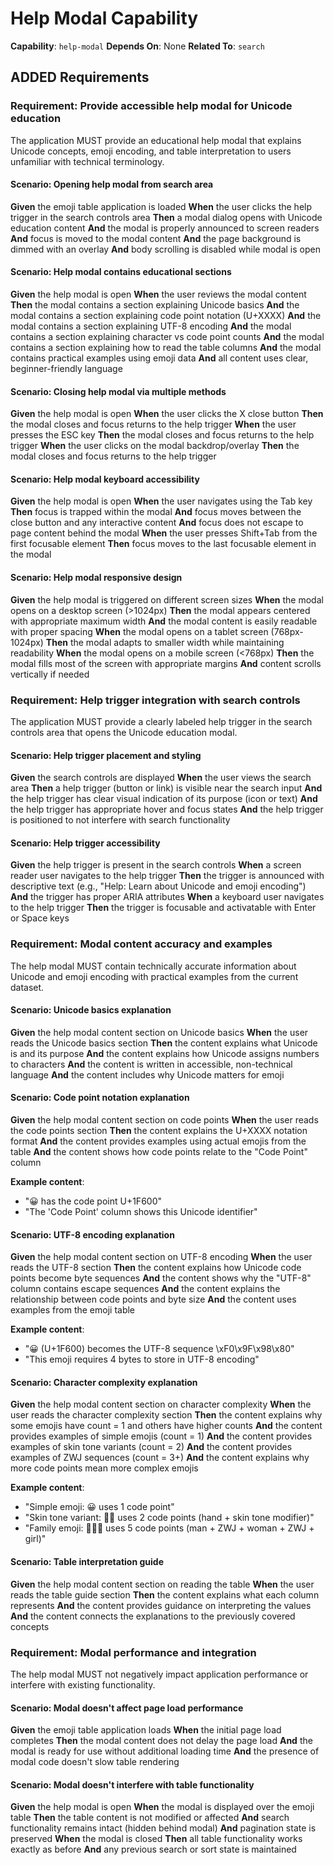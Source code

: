# Help Modal Capability

**Capability**: `help-modal`
**Depends On**: None
**Related To**: `search`

## ADDED Requirements

### Requirement: Provide accessible help modal for Unicode education

The application MUST provide an educational help modal that explains Unicode concepts, emoji encoding, and table interpretation to users unfamiliar with technical terminology.

#### Scenario: Opening help modal from search area

**Given** the emoji table application is loaded
**When** the user clicks the help trigger in the search controls area
**Then** a modal dialog opens with Unicode education content
**And** the modal is properly announced to screen readers
**And** focus is moved to the modal content
**And** the page background is dimmed with an overlay
**And** body scrolling is disabled while modal is open

#### Scenario: Help modal contains educational sections

**Given** the help modal is open
**When** the user reviews the modal content
**Then** the modal contains a section explaining Unicode basics
**And** the modal contains a section explaining code point notation (U+XXXX)
**And** the modal contains a section explaining UTF-8 encoding
**And** the modal contains a section explaining character vs code point counts
**And** the modal contains a section explaining how to read the table columns
**And** the modal contains practical examples using emoji data
**And** all content uses clear, beginner-friendly language

#### Scenario: Closing help modal via multiple methods

**Given** the help modal is open
**When** the user clicks the X close button
**Then** the modal closes and focus returns to the help trigger
**When** the user presses the ESC key
**Then** the modal closes and focus returns to the help trigger
**When** the user clicks on the modal backdrop/overlay
**Then** the modal closes and focus returns to the help trigger

#### Scenario: Help modal keyboard accessibility

**Given** the help modal is open
**When** the user navigates using the Tab key
**Then** focus is trapped within the modal
**And** focus moves between the close button and any interactive content
**And** focus does not escape to page content behind the modal
**When** the user presses Shift+Tab from the first focusable element
**Then** focus moves to the last focusable element in the modal

#### Scenario: Help modal responsive design

**Given** the help modal is triggered on different screen sizes
**When** the modal opens on a desktop screen (>1024px)
**Then** the modal appears centered with appropriate maximum width
**And** the modal content is easily readable with proper spacing
**When** the modal opens on a tablet screen (768px-1024px)
**Then** the modal adapts to smaller width while maintaining readability
**When** the modal opens on a mobile screen (<768px)
**Then** the modal fills most of the screen with appropriate margins
**And** content scrolls vertically if needed

### Requirement: Help trigger integration with search controls

The application MUST provide a clearly labeled help trigger in the search controls area that opens the Unicode education modal.

#### Scenario: Help trigger placement and styling

**Given** the search controls are displayed
**When** the user views the search area
**Then** a help trigger (button or link) is visible near the search input
**And** the help trigger has clear visual indication of its purpose (icon or text)
**And** the help trigger has appropriate hover and focus states
**And** the help trigger is positioned to not interfere with search functionality

#### Scenario: Help trigger accessibility

**Given** the help trigger is present in the search controls
**When** a screen reader user navigates to the help trigger
**Then** the trigger is announced with descriptive text (e.g., "Help: Learn about Unicode and emoji encoding")
**And** the trigger has proper ARIA attributes
**When** a keyboard user navigates to the help trigger
**Then** the trigger is focusable and activatable with Enter or Space keys

### Requirement: Modal content accuracy and examples

The help modal MUST contain technically accurate information about Unicode and emoji encoding with practical examples from the current dataset.

#### Scenario: Unicode basics explanation

**Given** the help modal content section on Unicode basics
**When** the user reads the Unicode basics section
**Then** the content explains what Unicode is and its purpose
**And** the content explains how Unicode assigns numbers to characters
**And** the content is written in accessible, non-technical language
**And** the content includes why Unicode matters for emoji

#### Scenario: Code point notation explanation

**Given** the help modal content section on code points
**When** the user reads the code points section
**Then** the content explains the U+XXXX notation format
**And** the content provides examples using actual emojis from the table
**And** the content shows how code points relate to the "Code Point" column

**Example content**:
- "😀 has the code point U+1F600"
- "The 'Code Point' column shows this Unicode identifier"

#### Scenario: UTF-8 encoding explanation

**Given** the help modal content section on UTF-8 encoding
**When** the user reads the UTF-8 section
**Then** the content explains how Unicode code points become byte sequences
**And** the content shows why the "UTF-8" column contains escape sequences
**And** the content explains the relationship between code points and byte size
**And** the content uses examples from the emoji table

**Example content**:
- "😀 (U+1F600) becomes the UTF-8 sequence \\xF0\\x9F\\x98\\x80"
- "This emoji requires 4 bytes to store in UTF-8 encoding"

#### Scenario: Character complexity explanation

**Given** the help modal content section on character complexity
**When** the user reads the character complexity section
**Then** the content explains why some emojis have count = 1 and others have higher counts
**And** the content provides examples of simple emojis (count = 1)
**And** the content provides examples of skin tone variants (count = 2)
**And** the content provides examples of ZWJ sequences (count = 3+)
**And** the content explains why more code points mean more complex emojis

**Example content**:
- "Simple emoji: 😀 uses 1 code point"
- "Skin tone variant: 👋🏻 uses 2 code points (hand + skin tone modifier)"
- "Family emoji: 👨‍👩‍👧 uses 5 code points (man + ZWJ + woman + ZWJ + girl)"

#### Scenario: Table interpretation guide

**Given** the help modal content section on reading the table
**When** the user reads the table guide section
**Then** the content explains what each column represents
**And** the content provides guidance on interpreting the values
**And** the content connects the explanations to the previously covered concepts

### Requirement: Modal performance and integration

The help modal MUST not negatively impact application performance or interfere with existing functionality.

#### Scenario: Modal doesn't affect page load performance

**Given** the emoji table application loads
**When** the initial page load completes
**Then** the modal content does not delay the page load
**And** the modal is ready for use without additional loading time
**And** the presence of modal code doesn't slow table rendering

#### Scenario: Modal doesn't interfere with table functionality

**Given** the help modal is open
**When** the modal is displayed over the emoji table
**Then** the table content is not modified or affected
**And** search functionality remains intact (hidden behind modal)
**And** pagination state is preserved
**When** the modal is closed
**Then** all table functionality works exactly as before
**And** any previous search or sort state is maintained
